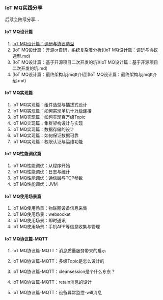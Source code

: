 ### IoT MQ实践分享

后续会陆续分享...

#### IoT MQ设计篇

1. [IoT MQ设计篇：调研与协议选型]()
2. [IoT MQ设计篇：开源or自研，系统复杂度分析](IoT MQ设计篇：调研与协议选型.md)
3. [IoT MQ设计篇：基于开源项目二次开发的坑](IoT MQ设计篇：基于开源项目二次开发的坑.md)
4. [IoT MQ设计篇：最终架构与jmqtt介绍](IoT MQ设计篇：最终架构与jmqtt介绍.md)

#### IoT MQ实现篇

1. IoT MQ实现篇：组件选型与插拔式设计
2. IoT MQ实现篇：如何实现单机十万级连接
3. IoT MQ实现篇：如何实现百万级Topic
4. IoT MQ实现篇：集群架构设计与实现
5. IoT MQ实现篇：数据存储的设计
6. IoT MQ实现篇：如何保证数据可靠
7. IoT MQ实现篇：权限认证与运维功能

#### IoT MQ性能调优篇

1. IoT MQ性能调优：从程序开始
2. IoT MQ性能调优：日志与统计
3. IoT MQ性能调优：通信层与TCP参数
4. IoT MQ性能调优：JVM

#### IoT MQ使用场景篇

1. IoT MQ使用场景：物联网设备信息采集
2. IoT MQ使用场景：websocket
3. IoT MQ使用场景：即时通讯
4. IoT MQ使用场景：手机APP等信息收集与管理

#### IoT MQ协议篇-MQTT

1. IoT MQ协议篇-MQTT：消息质量服务带来的启示

2. IoT MQ协议篇-MQTT：多级Topic是怎么设计的

3. IoT MQ协议篇-MQTT：cleansession是个什么东东？

4. IoT MQ协议篇-MQTT：retain消息的设计

5. IoT MQ协议篇-MQTT：设备异常监控-will消息





